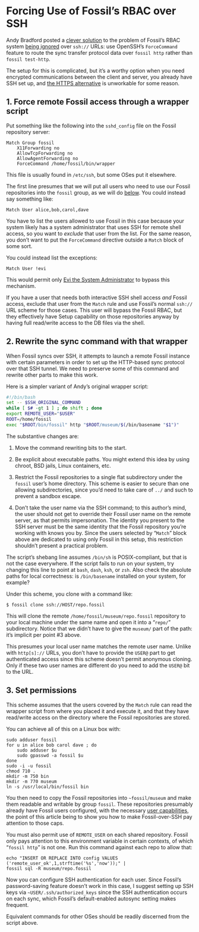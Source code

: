 # Forcing Use of Fossil’s RBAC over SSH

Andy Bradford posted a [clever solution][sshfc] to the problem of
Fossil’s RBAC system [being ignored](../../caps/#webonly) over `ssh://`
URLs: use OpenSSH’s `ForceCommand` feature to route the sync transfer
protocol data over `fossil http` rather than `fossil test-http`.

The setup for this is complicated, but it’s a worthy option when you
need encrypted communications between the client and server, you already
have SSH set up, and [the HTTPS alternative](../../ssl.wiki) is
unworkable for some reason.


## 1. Force remote Fossil access through a wrapper script <a id="sshd"></a>

Put something like the following into the `sshd_config` file on the
Fossil repository server:

``` ssh-config
Match Group fossil
    X11Forwarding no
    AllowTcpForwarding no
    AllowAgentForwarding no
    ForceCommand /home/fossil/bin/wrapper
```

This file is usually found in `/etc/ssh`, but some OSes put it
elsewhere.

The first line presumes that we will put all users who need to use our
Fossil repositories into the `fossil` group, as we will do
[below](#perms). You could instead say something like:

``` ssh-config
Match User alice,bob,carol,dave
```

You have to list the users allowed to use Fossil in this case because
your system likely has a system administrator that uses SSH for remote
shell access, so you want to *exclude* that user from the list. For the
same reason, you don’t want to put the `ForceCommand` directive outside
a `Match` block of some sort.

You could instead list the exceptions:

``` ssh-config
Match User !evi
```

This would permit only [Evi the System Administrator][evi] to bypass this
mechanism.

[evi]: https://en.wikipedia.org/wiki/Evi_Nemeth

If you have a user that needs both interactive SSH shell access *and*
Fossil access, exclude that user from the `Match` rule and use Fossil’s
normal `ssh://` URL scheme for those cases. This user will bypass the
Fossil RBAC, but they effectively have Setup capability on those
repositories anyway by having full read/write access to the DB files via
the shell.


## 2. Rewrite the sync command with that wrapper <a id="wrapper"></a>

When Fossil syncs over SSH, it attempts to launch a remote Fossil
instance with certain parameters in order to set up the HTTP-based sync
protocol over that SSH tunnel. We need to preserve some of this command
and rewrite other parts to make this work.

Here is a simpler variant of Andy’s original wrapper script:

``` sh
#!/bin/bash
set -- $SSH_ORIGINAL_COMMAND
while [ $# -gt 1 ] ; do shift ; done
export REMOTE_USER="$USER"
ROOT=/home/fossil
exec "$ROOT/bin/fossil" http "$ROOT/museum/$(/bin/basename "$1")"
```

The substantive changes are:

1.  Move the command rewriting bits to the start.

2.  Be explicit about executable paths.  You might extend this idea by
    using chroot, BSD jails, Linux containers, etc.

3.  Restrict the Fossil repositories to a single flat subdirectory under
    the `fossil` user’s home directory. This scheme is easier to secure
    than one allowing subdirectories, since you’d need to take care of
    `../` and such to prevent a sandbox escape.

4.  Don’t take the user name via the SSH command; to this author’s mind,
    the user should not get to override their Fossil user name on the
    remote server, as that permits impersonation.  The identity you
    present to the SSH server must be the same identity that the Fossil
    repository you’re working with knows you by.  Since the users
    selected by “`Match`” block above are dedicated to using only Fossil
    in this setup, this restriction shouldn’t present a practical problem.

The script’s shebang line assumes `/bin/sh` is POSIX-compliant, but that
is not the case everywhere. If the script fails to run on your system,
try changing this line to point at `bash`, `dash`, `ksh`, or `zsh`. Also
check the absolute paths for local correctness: is `/bin/basename`
installed on your system, for example?

Under this scheme, you clone with a command like:

    $ fossil clone ssh://HOST/repo.fossil

This will clone the remote `/home/fossil/museum/repo.fossil` repository
to your local machine under the same name and open it into a “`repo/`”
subdirectory. Notice that we didn’t have to give the `museum/` part of
the path: it’s implicit per point #3 above.

This presumes your local user name matches the remote user name.  Unlike
with `http[s]://` URLs, you don’t have to provide the `USER@` part to
get authenticated access
since this scheme doesn’t permit anonymous cloning. Only
if these two user names are different do you need to add the `USER@` bit to the
URL.


## 3. Set permissions <a id="perms"></a>

This scheme assumes that the users covered by the `Match` rule can read
the wrapper script from where you placed it and execute it, and that
they have read/write access on the directory where the Fossil
repositories are stored.

You can achieve all of this on a Linux box with:

``` shell
sudo adduser fossil
for u in alice bob carol dave ; do 
    sudo adduser $u
    sudo gpasswd -a fossil $u
done
sudo -i -u fossil
chmod 710 .
mkdir -m 750 bin
mkdir -m 770 museum
ln -s /usr/local/bin/fossil bin
```

You then need to copy the Fossil repositories into `~fossil/museum` and
make them readable and writable by group `fossil`. These repositories
presumably already have Fossil users configured, with the necessary
[user capabilities](../../caps/), the point of this article being to
show you how to make Fossil-over-SSH pay attention to those caps.

You must also permit use of `REMOTE_USER` on each shared repository.
Fossil only pays attention to this environment variable in certain
contexts, of which “`fossil http`” is not one. Run this command against
each repo to allow that:

``` shell
echo "INSERT OR REPLACE INTO config VALUES ('remote_user_ok',1,strftime('%s','now'));" |
fossil sql -R museum/repo.fossil
```

Now you can configure SSH authentication for each user. Since Fossil’s
password-saving feature doesn’t work in this case, I suggest setting up
SSH keys via `~USER/.ssh/authorized_keys` since the SSH authentication
occurs on each sync, which Fossil’s default-enabled autosync setting
makes frequent.

Equivalent commands for other OSes should be readily discerned from the
script above.

[sshfc]: forum:/forumpost/0d7d6c3df41fcdfd

<div style="height:50em" id="this-space-intentionally-left-blank"></div>
